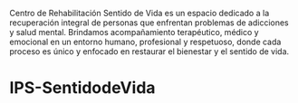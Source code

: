 Centro de Rehabilitación Sentido de Vida es un espacio dedicado a la recuperación integral de personas que enfrentan problemas de adicciones y salud mental. Brindamos acompañamiento terapéutico, médico y emocional en un entorno humano, profesional y respetuoso, donde cada proceso es único y enfocado en restaurar el bienestar y el sentido de vida.

# IPS-SentidodeVida
